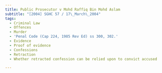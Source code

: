 ```yaml
---
title: Public Prosecutor v Mohd Raffiq Bin Mohd Aslam
subtitle: "[2004] SGHC 57 / 17\_March\_2004"
tags:
  - Criminal Law
  - Offences
  - Murder
  - 'Penal Code (Cap 224, 1985 Rev Ed) ss 300, 302.'
  - Evidence
  - Proof of evidence
  - Confessions
  - Retraction
  - Whether retracted confession can be relied upon to convict accused.

---
```


